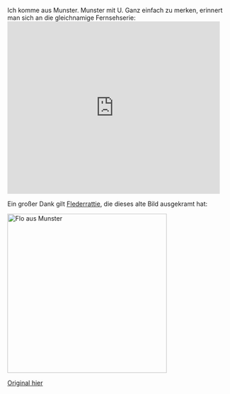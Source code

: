 <html><body><p>Ich komme aus Munster. Munster mit U. Ganz einfach zu merken, erinnert man sich an die gleichnamige Fernsehserie:

<iframe width="480" height="390" src="http://www.youtube.com/embed/GilAVamn1xU?rel=0" frameborder="0" allowfullscreen></iframe>

Ein großer Dank gilt <a href="http://www.twitter.com/flederrattie" title="Flederrattie bei Twitter">Flederrattie</a>, die dieses alte Bild ausgekramt hat:

<img src="http://asset.soup.io/asset/1993/5234_cf19.jpeg" alt="Flo aus Munster" width="360" align="center">

<a href="http://www.twitter.com/flederrattie" title="Quelle in Flederratties Suppe">Original hier</a></p></body></html>